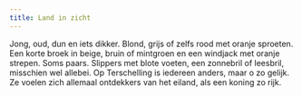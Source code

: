 ```yaml
---
title: Land in zicht
---
```

Jong, oud, dun en iets dikker. Blond, grijs of zelfs rood met oranje sproeten. Een korte broek in beige, bruin of mintgroen en een windjack met oranje strepen. Soms paars. Slippers met blote voeten, een zonnebril of leesbril, misschien wel allebei. Op Terschelling is iedereen anders, maar o zo gelijk. Ze voelen zich allemaal ontdekkers van het eiland, als een koning zo rijk.
